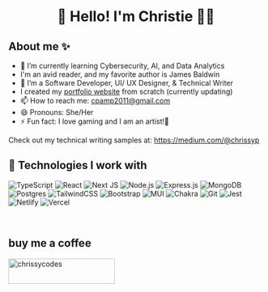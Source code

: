
<h1 align="center"> 🌻 Hello! I'm Christie 👋🏾 </h1>



## About me ✨
- 🔭 I’m currently learning Cybersecurity, AI, and Data Analytics
- I'm an avid reader, and my favorite author is James Baldwin
- 🌱 I’m a Software Developer, UI/ UX Designer, & Technical Writer
- I created my [portfolio website]() from scratch (currently updating)
- 📫 How to reach me: cpamp2011@gmail.com
- 😄 Pronouns: She/Her
- ⚡ Fun fact: I love gaming and I am an artist!🎨

Check out my technical writing samples at:
https://medium.com/@chrissyp

## 🌻 Technologies I work with
![TypeScript](https://img.shields.io/badge/typescript-272b33?logo=typescript&logoColor=ead41c&style=for-the-badge)
![React](https://img.shields.io/badge/react-272b33?logo=react&logoColor=61dbfb&style=for-the-badge)
![Next JS](https://img.shields.io/badge/Next-272b33?style=for-the-badge&logo=next.js&logoColor=white) 
![Node.js](https://img.shields.io/badge/node.js-272b33?logo=node.js&logoColor=6bbf47&style=for-the-badge)
![Express.js](https://img.shields.io/badge/express-272b33?logo=express&logoColor=white&style=for-the-badge)
![MongoDB](https://img.shields.io/badge/mongodb-272b33?logo=mongodb&logoColor=4aae3e&style=for-the-badge)
![Postgres](https://img.shields.io/badge/PostgreSQL-272b33?style=for-the-badge&logo=postgresql&logoColor=31648c)
![TailwindCSS](https://img.shields.io/badge/tailwindcss-272b33?style=for-the-badge&logo=tailwind-css&logoColor=07b0ce) 
![Bootstrap](https://img.shields.io/badge/bootstrap-272b33?style=for-the-badge&logo=bootstrap&logoColor=7710ee) 
![MUI](https://img.shields.io/badge/MUI-272b33?style=for-the-badge&logo=mui&logoColor=0079f2) 
![Chakra](https://img.shields.io/badge/chakra-272b33?style=for-the-badge&logo=chakraui&logoColor=3ec7be) 
![Git](https://img.shields.io/badge/git-272b33?style=for-the-badge&logo=git&logoColor=f05033) 
![Jest](https://img.shields.io/badge/-jest-272b33?style=for-the-badge&logo=jest&logoColor=99425b) 
![Netlify](https://img.shields.io/badge/netlify-272b33?style=for-the-badge&logo=netlify&logoColor=#00C7B7) 
![Vercel](https://img.shields.io/badge/vercel-272b33?style=for-the-badge&logo=vercel&logoColor=white) 




</p>
<br>


 
 ## buy me a coffee
<p><a href="https://www.buymeacoffee.com/chrissyacoder"> <img align="left" src="https://cdn.buymeacoffee.com/buttons/v2/default-yellow.png" height="50" width="210" alt="chrissycodes" /></a></p><br><br>
<!--
**chrissyacoder/chrissyacoder** is a ✨ _special_ ✨ repository because its `README.md` (this file) appears on your GitHub profile.


